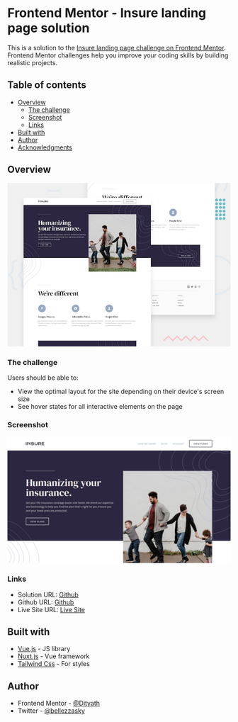 # Frontend Mentor - Insure landing page solution

This is a solution to the [Insure landing page challenge on Frontend Mentor](https://www.frontendmentor.io/challenges/insure-landing-page-uTU68JV8). Frontend Mentor challenges help you improve your coding skills by building realistic projects. 

## Table of contents

- [Overview](#overview)
  - [The challenge](#the-challenge)
  - [Screenshot](#screenshot)
  - [Links](#links)
- [Built with](#built-with)
- [Author](#author)
- [Acknowledgments](#acknowledgments)

## Overview

![Design preview for the Insure landing page coding challenge](./assets/design/desktop-preview.jpg)

### The challenge

Users should be able to:

- View the optimal layout for the site depending on their device's screen size
- See hover states for all interactive elements on the page

### Screenshot

![Screenshot](./assets/design/screenshot/insure-screenshot.png)

### Links

- Solution URL: [Github](https://github.com/Dityath/frontendmentor-insure)
- Github URL: [Github](https://github.com/Dityath/frontendmentor-insure)
- Live Site URL: [Live Site](https://insure-landingpage-dityath.netlify.app/)

## Built with

- [Vue.js](https://vuejs.org/) - JS library
- [Nuxt.js](https://nuxtjs.org/) - Vue framework
- [Tailwind Css](https://tailwindcss.com/) - For styles

## Author

- Frontend Mentor - [@Dityath](https://www.frontendmentor.io/profile/Dityath)
- Twitter - [@bellezzasky](https://twitter.com/bellezzasky)

